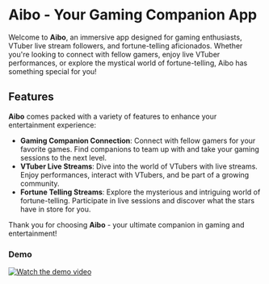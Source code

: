 # Aibo - Your Gaming Companion App

Welcome to **Aibo**, an immersive app designed for gaming enthusiasts, VTuber live stream followers, and fortune-telling aficionados. Whether you're looking to connect with fellow gamers, enjoy live VTuber performances, or explore the mystical world of fortune-telling, Aibo has something special for you!

## Features

**Aibo** comes packed with a variety of features to enhance your entertainment experience:

- **Gaming Companion Connection**: Connect with fellow gamers for your favorite games. Find companions to team up with and take your gaming sessions to the next level.
- **VTuber Live Streams**: Dive into the world of VTubers with live streams. Enjoy performances, interact with VTubers, and be part of a growing community.
- **Fortune Telling Streams**: Explore the mysterious and intriguing world of fortune-telling. Participate in live sessions and discover what the stars have in store for you.


Thank you for choosing **Aibo** - your ultimate companion in gaming and entertainment!

### Demo

[![Watch the demo video]()]((https://youtube.com/shorts/fpFKC2bgtl4?feature=share)https://youtube.com/shorts/fpFKC2bgtl4?feature=share)

